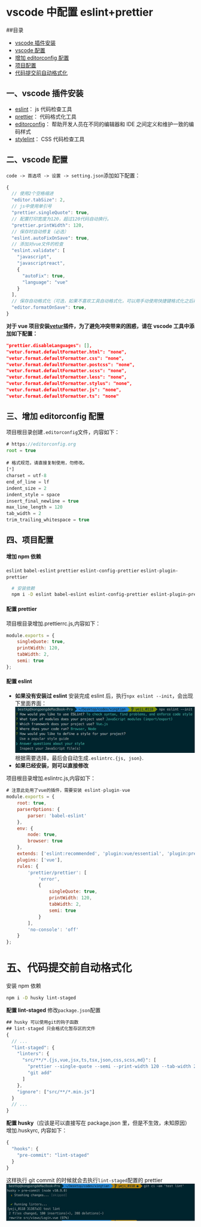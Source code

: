 # vscode 中配置 eslint+prettier

##目录

- [vscode 插件安装](#一、vscode-插件安装)
- [vscode 配置](#二、vscode-配置)
- [增加 editorconfig 配置](#三、增加-editorconfig-配置)
- [项目配置](#四、项目配置)
- [代码提交前自动格式化](#五、代码提交前自动格式化)

## 一、vscode 插件安装

- [eslint](https://marketplace.visualstudio.com/items?itemName=dbaeumer.vscode-eslint 'eslint')： js 代码检查工具
- [prettier](https://marketplace.visualstudio.com/items?itemName=esbenp.prettier-vscode)： 代码格式化工具
- [editorconfig](https://marketplace.visualstudio.com/items?itemName=EditorConfig.EditorConfig)： 帮助开发人员在不同的编辑器和 IDE 之间定义和维护一致的编码样式
- [stylelint](https://marketplace.visualstudio.com/items?itemName=shinnn.stylelint)： CSS 代码检查工具

## 二、vscode 配置

`code -> 首选项 -> 设置 -> setting.json`添加如下配置：

```javascript
{
  // 使用2个空格缩进
  "editor.tabSize": 2,
  // js中使用单引号
  "prettier.singleQuote": true,
  // 配置打印宽度为120，超过120代码自动换行。
  "prettier.printWidth": 120,
  // 保存时自动修复（必选）
  "eslint.autoFixOnSave": true,
  // 添加对vue文件的检查
  "eslint.validate": [
    "javascript",
    "javascriptreact",
    {
      "autoFix": true,
      "language": "vue"
    }
  ],
  // 保存自动格式化（可选，如果不喜欢工具自动格式化，可以用手动使用快捷键格式化之后再手动保存）
  "editor.formatOnSave": true,
}
```

**对于 vue 项目安装[vetur](https://marketplace.visualstudio.com/items?itemName=octref.vetur)插件，为了避免冲突带来的困惑，请在 vscode 工具中添加如下配置：**

```json
"prettier.disableLanguages": [],
"vetur.format.defaultFormatter.html": "none",
"vetur.format.defaultFormatter.css": "none",
"vetur.format.defaultFormatter.postcss": "none",
"vetur.format.defaultFormatter.scss": "none",
"vetur.format.defaultFormatter.less": "none",
"vetur.format.defaultFormatter.stylus": "none",
"vetur.format.defaultFormatter.js": "none",
"vetur.format.defaultFormatter.ts": "none"
```

## 三、增加 editorconfig 配置

项目根目录创建`.editorconfig`文件，内容如下：

```javascript
# https://editorconfig.org
root = true

# 格式规范，请直接复制使用，勿修改。
[*]
charset = utf-8
end_of_line = lf
indent_size = 2
indent_style = space
insert_final_newline = true
max_line_length = 120
tab_width = 2
trim_trailing_whitespace = true
```

## 四、项目配置

#### 增加 npm 依赖

`eslint` `babel-eslint` `prettier` `eslint-config-prettier` `eslint-plugin-prettier`

```bash
  # 安装依赖
  npm i -D eslint babel-eslint eslint-config-prettier eslint-plugin-prettier prittier
```

#### 配置 prettier

项目根目录增加.prettierrc.js,内容如下：

```javascript
module.exports = {
	singleQuote: true,
	printWidth: 120,
	tabWidth: 2,
	semi: true
};
```

#### 配置 eslint

- **如果没有安装过 eslint**
  安装完成 eslint 后，执行`npx eslint --init`，会出现下里面界面：
  ![eslint](1.png)
  根据需要选择，最后会自动生成`.eslintrc.{js, json}`.
- **如果已经安装，则可以直接修改**

项目根目录增加.eslintrc.js,内容如下：

```javascript
# 注意此处用了vue的插件，需要安装 eslint-plugin-vue
module.exports = {
	root: true,
	parserOptions: {
		parser: 'babel-eslint'
	},
	env: {
		node: true,
		browser: true
	},
	extends: ['eslint:recommended', 'plugin:vue/essential', 'plugin:prettier/recommended'],
	plugins: ['vue'],
	rules: {
		'prettier/prettier': [
			'error',
			{
				singleQuote: true,
				printWidth: 120,
				tabWidth: 2,
				semi: true
			}
		],
		'no-console': 'off'
	}
};
```

# 五、代码提交前自动格式化

安装 npm 依赖

```bash
npm i -D husky lint-staged
```

**配置 lint-staged**
修改`package.json`配置

```js
## husky 可以使用git的钩子函数
## lint-staged 只会格式化暂存区的文件
{
  // ...
  "lint-staged": {
    "linters": {
      "src/**/*.{js,vue,jsx,ts,tsx,json,css,scss,md}": [
        "prettier --single-quote --semi --print-width 120 --tab-width 2 --write",
        "git add"
      ]
    },
    "ignore": ["src/**/*.min.js"]
  }
  // ...
}
```

**配置 husky**（应该是可以直接写在 package.json 里，但是不生效，未知原因）
增加.huskyrc, 内容如下：

```js
{
  "hooks": {
    "pre-commit": "lint-staged"
  }
}
```

这样执行 git commit 的时候就会去执行`lint-staged`配置的 prettier
![1111](2.png)
